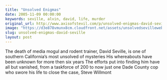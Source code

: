 ```yaml
---
title: "Unsolved Enigmas"
date: 2005-11-09 00:00:00
keywords: seville, alvin, david, life, murder
original_url: http://www.axisofstevil.com/p/unsolved-enigmas-david-seville
image: "https://d3e878vmunx8cm.cloudfront.net/assets/unsolvedsevilleweb.jpg"
slug: unsolved-enigmas-david-seville
layout: post
---
```


The death of media mogul and rodent trainer, David Seville, is one of southern California’s most unsolved of mysteries His whereabouts have been unknown for more then six years The efforts put into finding him have all but vanished, from a taskforce of 200 to now just one Dade County cop who swore his life to close the case, Steve Willmont

